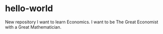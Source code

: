 # hello-world
New repository
I want to learn Economics. I want to be The Great Economist with a Great Mathematician.
